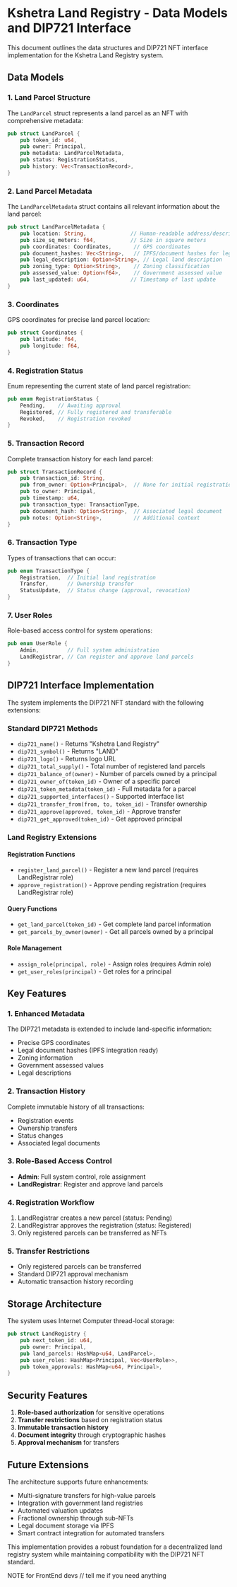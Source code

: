 # Kshetra Land Registry - Data Models and DIP721 Interface

This document outlines the data structures and DIP721 NFT interface implementation for the Kshetra Land Registry system.

## Data Models

### 1. Land Parcel Structure

The `LandParcel` struct represents a land parcel as an NFT with comprehensive metadata:

```rust
pub struct LandParcel {
    pub token_id: u64,
    pub owner: Principal,
    pub metadata: LandParcelMetadata,
    pub status: RegistrationStatus,
    pub history: Vec<TransactionRecord>,
}
```

### 2. Land Parcel Metadata

The `LandParcelMetadata` struct contains all relevant information about the land parcel:

```rust
pub struct LandParcelMetadata {
    pub location: String,              // Human-readable address/description
    pub size_sq_meters: f64,           // Size in square meters
    pub coordinates: Coordinates,       // GPS coordinates
    pub document_hashes: Vec<String>,   // IPFS/document hashes for legal docs
    pub legal_description: Option<String>, // Legal land description
    pub zoning_type: Option<String>,    // Zoning classification
    pub assessed_value: Option<f64>,    // Government assessed value
    pub last_updated: u64,             // Timestamp of last update
}
```

### 3. Coordinates

GPS coordinates for precise land parcel location:

```rust
pub struct Coordinates {
    pub latitude: f64,
    pub longitude: f64,
}
```

### 4. Registration Status

Enum representing the current state of land parcel registration:

```rust
pub enum RegistrationStatus {
    Pending,    // Awaiting approval
    Registered, // Fully registered and transferable
    Revoked,    // Registration revoked
}
```

### 5. Transaction Record

Complete transaction history for each land parcel:

```rust
pub struct TransactionRecord {
    pub transaction_id: String,
    pub from_owner: Option<Principal>,  // None for initial registration
    pub to_owner: Principal,
    pub timestamp: u64,
    pub transaction_type: TransactionType,
    pub document_hash: Option<String>,  // Associated legal document
    pub notes: Option<String>,          // Additional context
}
```

### 6. Transaction Type

Types of transactions that can occur:

```rust
pub enum TransactionType {
    Registration,  // Initial land registration
    Transfer,      // Ownership transfer
    StatusUpdate,  // Status change (approval, revocation)
}
```

### 7. User Roles

Role-based access control for system operations:

```rust
pub enum UserRole {
    Admin,         // Full system administration
    LandRegistrar, // Can register and approve land parcels
}
```

## DIP721 Interface Implementation

The system implements the DIP721 NFT standard with the following extensions:

### Standard DIP721 Methods

- `dip721_name()` - Returns "Kshetra Land Registry"
- `dip721_symbol()` - Returns "LAND"
- `dip721_logo()` - Returns logo URL
- `dip721_total_supply()` - Total number of registered land parcels
- `dip721_balance_of(owner)` - Number of parcels owned by a principal
- `dip721_owner_of(token_id)` - Owner of a specific parcel
- `dip721_token_metadata(token_id)` - Full metadata for a parcel
- `dip721_supported_interfaces()` - Supported interface list
- `dip721_transfer_from(from, to, token_id)` - Transfer ownership
- `dip721_approve(approved, token_id)` - Approve transfer
- `dip721_get_approved(token_id)` - Get approved principal

### Land Registry Extensions

#### Registration Functions
- `register_land_parcel()` - Register a new land parcel (requires LandRegistrar role)
- `approve_registration()` - Approve pending registration (requires LandRegistrar role)

#### Query Functions
- `get_land_parcel(token_id)` - Get complete land parcel information
- `get_parcels_by_owner(owner)` - Get all parcels owned by a principal

#### Role Management
- `assign_role(principal, role)` - Assign roles (requires Admin role)
- `get_user_roles(principal)` - Get roles for a principal

## Key Features

### 1. Enhanced Metadata
The DIP721 metadata is extended to include land-specific information:
- Precise GPS coordinates
- Legal document hashes (IPFS integration ready)
- Zoning information
- Government assessed values
- Legal descriptions

### 2. Transaction History
Complete immutable history of all transactions:
- Registration events
- Ownership transfers
- Status changes
- Associated legal documents

### 3. Role-Based Access Control
- **Admin**: Full system control, role assignment
- **LandRegistrar**: Register and approve land parcels

### 4. Registration Workflow
1. LandRegistrar creates a new parcel (status: Pending)
2. LandRegistrar approves the registration (status: Registered)
3. Only registered parcels can be transferred as NFTs

### 5. Transfer Restrictions
- Only registered parcels can be transferred
- Standard DIP721 approval mechanism
- Automatic transaction history recording

## Storage Architecture

The system uses Internet Computer thread-local storage:

```rust
pub struct LandRegistry {
    pub next_token_id: u64,
    pub owner: Principal,
    pub land_parcels: HashMap<u64, LandParcel>,
    pub user_roles: HashMap<Principal, Vec<UserRole>>,
    pub token_approvals: HashMap<u64, Principal>,
}
```

## Security Features

1. **Role-based authorization** for sensitive operations
2. **Transfer restrictions** based on registration status
3. **Immutable transaction history**
4. **Document integrity** through cryptographic hashes
5. **Approval mechanism** for transfers

## Future Extensions

The architecture supports future enhancements:
- Multi-signature transfers for high-value parcels
- Integration with government land registries
- Automated valuation updates
- Fractional ownership through sub-NFTs
- Legal document storage via IPFS
- Smart contract integration for automated transfers

This implementation provides a robust foundation for a decentralized land registry system while maintaining compatibility with the DIP721 NFT standard.

NOTE for FrontEnd devs 
// tell me if you need anything
